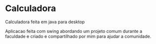 Calculadora
===========

Calculadora feita em java para desktop

Aplicacao feita com swing abordando um projeto comum durante a faculdade e criado e compartilhado por mim para ajudar a comunidade.
